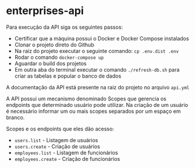 # enterprises-api

Para execução da API siga os seguintes passos:

* Certificar que a máquina possui o Docker e Docker Compose instalados
* Clonar o projeto direto do Github
* Na raiz do projeto executar o seguinte comando: `cp .env.dist .env`
* Rodar o comando `docker-compose up`
* Aguardar o build dos projetos
* Em outra aba do terminal executar o comando `./refresh-db.sh` para criar as tabelas e popular o banco de dados

A documentação da API está presente na raiz do projeto no arquivo `api.yml`

A API possui um mecanismo denominado Scopes que gerencia os endpoints que determinado usuário pode utilizar.
Na criação de um usuário é necessário informar um ou mais scopes separados por um espaço em branco.

Scopes e os endpoints que eles dão acesso:
* `users.list` - Listagem de usuários
* `users.create` - Criação de usuários
* `employees.list` - Listagem de funcionários
* `employees.create` - Criação de funcionários
